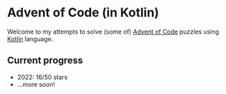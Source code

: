 # Advent of Code (in Kotlin)
Welcome to my attempts to solve (some of) [Advent of Code](https://adventofcode.com "Advent of Code") puzzles 
using [Kotlin](https://kotlinlang.org "Kotlin") language.

## Current progress
- 2022: 16/50 stars
- ...more soon!